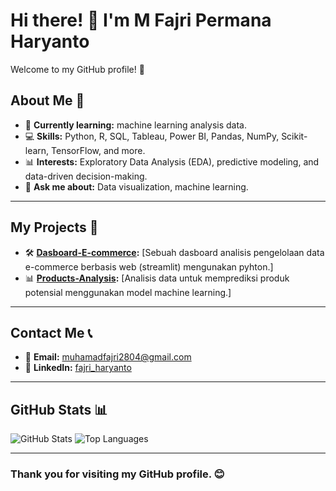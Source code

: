# Hi there! 👋 I'm M Fajri Permana Haryanto

Welcome to my GitHub profile! 🚀 

## About Me 🌟
- 🌱 **Currently learning:** machine learning analysis data.
- 💻 **Skills:** Python, R, SQL, Tableau, Power BI, Pandas, NumPy, Scikit-learn, TensorFlow, and more.
- 📊 **Interests:** Exploratory Data Analysis (EDA), predictive modeling, and data-driven decision-making.
- 💬 **Ask me about:** Data visualization, machine learning.
---

## My Projects 💼
- 🛠️ **[Dasboard-E-commerce](https://github.com/yoshioakio/Dasboard-E-commerce.git):** [Sebuah dasboard analisis pengelolaan data e-commerce berbasis web (streamlit) mengunakan pyhton.]
- 📊 **[Products-Analysis](https://github.com/yoshioakio/Products-Analysis.git):** [Analisis data untuk memprediksi produk potensial menggunakan model machine learning.]

---

## Contact Me 📞
- 📧 **Email:** [muhamadfajri2804@gmail.com](muhamadfajri2804@gmail.com)
- 💼 **LinkedIn:** [fajri_haryanto](https://www.linkedin.com/in/muhamad-fajri-permana-haryanto-a67703299/)

---

## GitHub Stats 📊
![GitHub Stats](https://github-readme-stats.vercel.app/api?username=your-username&show_icons=true&theme=radical)
![Top Languages](https://github-readme-stats.vercel.app/api/top-langs/?username=your-username&layout=compact&theme=radical)

---

### Thank you for visiting my GitHub profile. 😊
